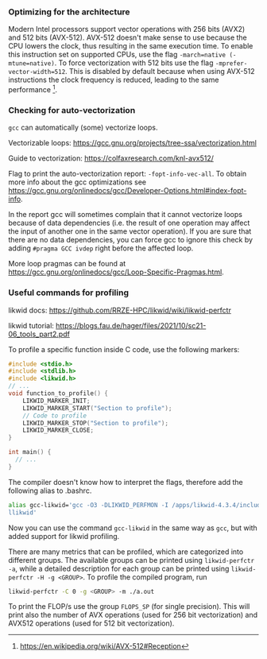 ### Optimizing for the architecture
Modern Intel processors support vector operations with 256 bits (AVX2) and 512 bits (AVX-512). AVX-512 doesn't make sense to use because the CPU lowers the clock, thus resulting in the same execution time. To enable this instruction set on supported CPUs, use the flag `-march=native (-mtune=native)`. To force vectorization with 512 bits use the flag `-mprefer-vector-width=512`. This is disabled by default because when using AVX-512 instructions the clock frequency is reduced, leading to the same performance [^1].

[^1]: https://en.wikipedia.org/wiki/AVX-512#Reception
### Checking for auto-vectorization
`gcc` can automatically (some) vectorize loops.

Vectorizable loops: https://gcc.gnu.org/projects/tree-ssa/vectorization.html

Guide to vectorization: https://colfaxresearch.com/knl-avx512/

Flag to print the auto-vectorization report: `-fopt-info-vec-all`.
To obtain more info about the gcc optimizations see https://gcc.gnu.org/onlinedocs/gcc/Developer-Options.html#index-fopt-info.

In the report gcc will sometimes complain that it cannot vectorize loops because of data dependencies (i.e. the result of one operation may affect the input of another one in the same vector operation). If you are sure that there are no data dependencies, you can force gcc to ignore this check by adding `#pragma GCC ivdep` right before the affected loop.

More loop pragmas can be found at https://gcc.gnu.org/onlinedocs/gcc/Loop-Specific-Pragmas.html.

### Useful commands for profiling
likwid docs: https://github.com/RRZE-HPC/likwid/wiki/likwid-perfctr

likwid tutorial: https://blogs.fau.de/hager/files/2021/10/sc21-06_tools_part2.pdf

To profile a specific function inside C code, use the following markers:
```c
#include <stdio.h>
#include <stdlib.h>
#include <likwid.h>
// ...
void function_to_profile() {
    LIKWID_MARKER_INIT;
    LIKWID_MARKER_START("Section to profile");
    // Code to profile
    LIKWID_MARKER_STOP("Section to profile");
    LIKWID_MARKER_CLOSE;
}

int main() {
  // ...
}

```
The compiler doesn't know how to interpret the flags, therefore add the following alias to .bashrc.
```bash
alias gcc-likwid='gcc -O3 -DLIKWID_PERFMON -I /apps/likwid-4.3.4/include -L /apps/lik
llikwid'
```
Now you can use the command `gcc-likwid` in the same way as `gcc`, but with added support for likwid profiling.

There are many metrics that can be profiled, which are categorized into different groups. The available groups can be printed using `likwid-perfctr -a`, while a detailed description for each group can be printed using `likwid-perfctr -H -g <GROUP>`. To profile the compiled program, run
```bash
likwid-perfctr -C 0 -g <GROUP> -m ./a.out
```

To print the FLOP/s use the group `FLOPS_SP` (for single precision). This will print also the number of AVX operations (used for 256 bit vectorization) and AVX512 operations (used for 512 bit vectorization).